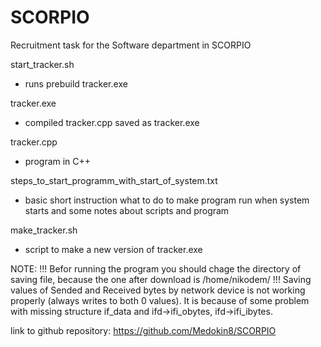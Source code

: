 # SCORPIO
Recruitment task for the Software department in SCORPIO

start_tracker.sh
  -  runs prebuild tracker.exe

tracker.exe
  - compiled tracker.cpp saved as tracker.exe


tracker.cpp
  - program in C++


steps_to_start_programm_with_start_of_system.txt
  - basic short instruction what to do to make program run when system starts and some notes about scripts and program


make_tracker.sh
  - script to make a new version of tracker.exe
  

NOTE:
  !!!  Befor running the program you should chage the directory of saving file, because the one after download is /home/nikodem/   !!!
  Saving values of Sended and Received bytes by network device is not working properly (always writes to both 0 values).
  It is because of some problem with missing structure if_data and ifd->ifi_obytes, ifd->ifi_ibytes.


link to github repository:  https://github.com/Medokin8/SCORPIO
